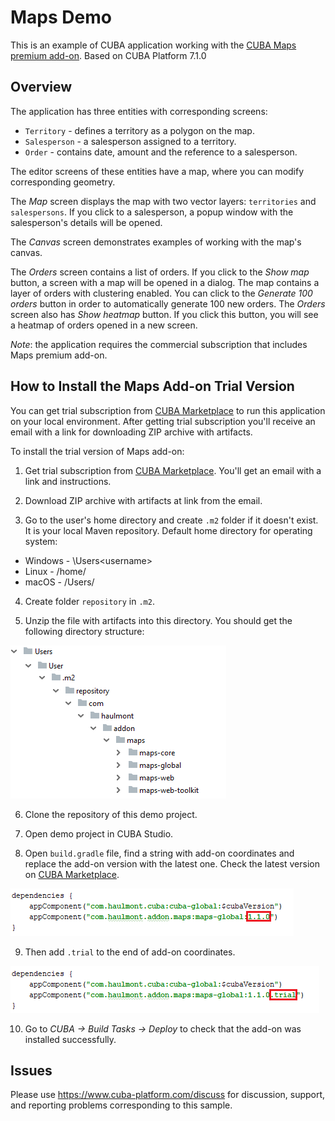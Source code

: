 # Maps Demo

This is an example of CUBA application working with the [CUBA Maps premium add-on](https://www.cuba-platform.com/marketplace/maps/). Based on CUBA Platform 7.1.0

## Overview

The application has three entities with corresponding screens:

* `Territory` - defines a territory as a polygon on the map.
* `Salesperson` - a salesperson assigned to a territory.
* `Order` - contains date, amount and the reference to a salesperson.

The editor screens of these entities have a map, where you can modify corresponding geometry.

The *Map* screen displays the map with two vector layers: `territories` and `salespersons`. If you click to a salesperson, a popup window with the salesperson's details will be opened.

The *Canvas* screen demonstrates examples of working with the map's canvas.

The *Orders* screen contains a list of orders. If you click to the *Show map* button, a screen with a map will be opened in a dialog. The map contains a layer of orders with clustering enabled. You can click to the *Generate 100 orders* button in order to automatically generate 100 new orders. The *Orders* screen also has *Show heatmap* button. If you click this button, you will see a heatmap of orders opened in a new screen.

*Note*: the application requires the commercial subscription that includes Maps premium add-on.

## How to Install the Maps Add-on Trial Version

You can get trial subscription from [CUBA Marketplace](https://www.cuba-platform.com/marketplace/maps/) to run this application on your local environment. After getting trial subscription you'll receive an email with a link for downloading ZIP archive with artifacts.

To install the trial version of Maps add-on:
1. Get trial subscription from [CUBA Marketplace](https://www.cuba-platform.com/marketplace/maps/). You'll get an email with a link and instructions.

2. Download ZIP archive with artifacts at link from the email.

3. Go to the user's home directory and create `.m2` folder if it doesn't exist. It is your local Maven repository. Default home directory for operating system:

  * Windows - <root>\Users\<username>
  * Linux - /home/<username>
  * macOS - /Users/<username>

4. Create folder `repository` in `.m2`.

5. Unzip the file with artifacts into this directory. You should get the following directory structure:

 ![structure](images/structure.png)
 
6. Clone the repository of this demo project.

7. Open demo project in CUBA Studio.

8. Open `build.gradle` file, find a string with add-on coordinates and replace the add-on version with the latest one. Check the latest version on [CUBA Marketplace](https://www.cuba-platform.com/marketplace/maps/).

 ![version](images/version.png)
 
9. Then add `.trial` to the end of add-on coordinates.

 ![trial](images/trial.png)
 
10. Go to *CUBA -> Build Tasks -> Deploy* to check that the add-on was installed successfully.     

## Issues
Please use https://www.cuba-platform.com/discuss for discussion, support, and reporting problems corresponding to this sample.

